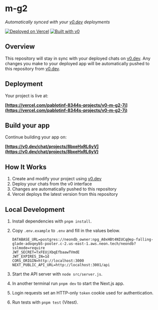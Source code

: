 # m-g2

*Automatically synced with your [v0.dev](https://v0.dev) deployments*

[![Deployed on Vercel](https://img.shields.io/badge/Deployed%20on-Vercel-black?style=for-the-badge&logo=vercel)](https://vercel.com/pablotinf-8344s-projects/v0-m-g2-7j)
[![Built with v0](https://img.shields.io/badge/Built%20with-v0.dev-black?style=for-the-badge)](https://v0.dev/chat/projects/8bxeHxRL6yV)

## Overview

This repository will stay in sync with your deployed chats on [v0.dev](https://v0.dev).
Any changes you make to your deployed app will be automatically pushed to this repository from [v0.dev](https://v0.dev).

## Deployment

Your project is live at:

**[https://vercel.com/pablotinf-8344s-projects/v0-m-g2-7j](https://vercel.com/pablotinf-8344s-projects/v0-m-g2-7j)**

## Build your app

Continue building your app on:

**[https://v0.dev/chat/projects/8bxeHxRL6yV](https://v0.dev/chat/projects/8bxeHxRL6yV)**

## How It Works

1. Create and modify your project using [v0.dev](https://v0.dev)
2. Deploy your chats from the v0 interface
3. Changes are automatically pushed to this repository
4. Vercel deploys the latest version from this repository

## Local Development

1. Install dependencies with `pnpm install`.
2. Copy `.env.example` to `.env` and fill in the values below.

   ```
   DATABASE_URL=postgres://neondb_owner:npg_A0xHBt4NIUCq@ep-falling-glade-adoqeyb5-pooler.c-2.us-east-1.aws.neon.tech/neondb?sslmode=require
   JWT_SECRET=TxFEUjXbqEfbaawTVmdE
   JWT_EXPIRES_IN=1d
   CORS_ORIGIN=http://localhost:3000
   NEXT_PUBLIC_API_URL=http://localhost:3001/api
   ```

3. Start the API server with `node src/server.js`.
4. In another terminal run `pnpm dev` to start the Next.js app.
5. Login requests set an HTTP-only `token` cookie used for authentication.
6. Run tests with `pnpm test` (Vitest).
